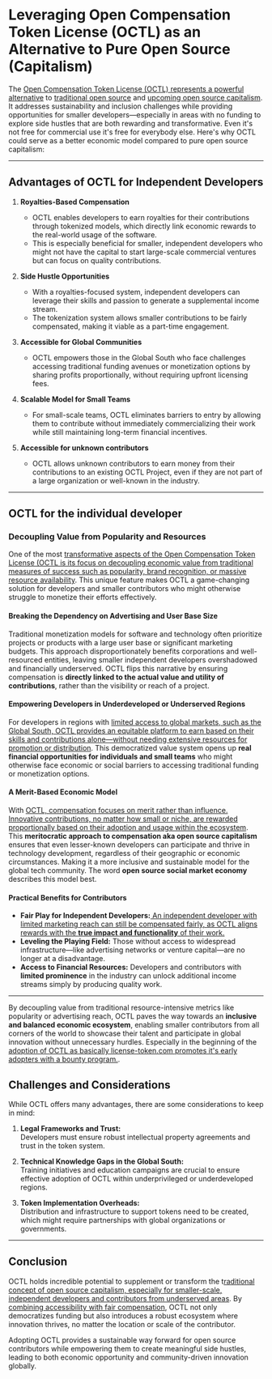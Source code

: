 # Leveraging Open Compensation Token License (OCTL) as an Alternative to Pure Open Source (Capitalism)

The [Open Compensation Token License (OCTL) represents a powerful alternative](https://github.com/open-compensation-token-license/octl/tree/main) to [traditional open source](https://de.wikipedia.org/wiki/Open_Source) and [upcoming open source capitalism](https://www.license-token.com/wiki/open-source-capitalism.html). It addresses sustainability and inclusion challenges while providing opportunities for smaller developers—especially in areas with no funding to explore side hustles that are both rewarding and transformative. Even it's not free for commercial use it's free for everybody else. Here's why OCTL could serve as a better economic model compared to pure open source capitalism:

---

## **Advantages of OCTL for Independent Developers**

1. **Royalties-Based Compensation**
   - OCTL enables developers to earn royalties for their contributions through tokenized models, which directly link economic rewards to the real-world usage of the software.
   - This is especially beneficial for smaller, independent developers who might not have the capital to start large-scale commercial ventures but can focus on quality contributions.

2. **Side Hustle Opportunities**
   - With a royalties-focused system, independent developers can leverage their skills and passion to generate a supplemental income stream.
   - The tokenization system allows smaller contributions to be fairly compensated, making it viable as a part-time engagement.

3. **Accessible for Global Communities**
   - OCTL empowers those in the Global South who face challenges accessing traditional funding avenues or monetization options by sharing profits proportionally, without requiring upfront licensing fees.

4. **Scalable Model for Small Teams**
   - For small-scale teams, OCTL eliminates barriers to entry by allowing them to contribute without immediately commercializing their work while still maintaining long-term financial incentives.

5. **Accessible for unknown contributors**
   - OCTL allows unknown contributors to earn money from their contributions to an existing OCTL Project, even if they are not part of a large organization or well-known in the industry.

---

## **OCTL for the individual developer**

### **Decoupling Value from Popularity and Resources**

One of the most [transformative aspects of the Open Compensation Token License (OCTL is its focus on decoupling economic value from traditional measures of success such as popularity, brand recognition, or massive resource availability](https://www.license-token.com). This unique feature makes OCTL a game-changing solution for developers and smaller contributors who might otherwise struggle to monetize their efforts effectively.

#### **Breaking the Dependency on Advertising and User Base Size**
Traditional monetization models for software and technology often prioritize projects or products with a large user base or significant marketing budgets. This approach disproportionately benefits corporations and well-resourced entities, leaving smaller independent developers overshadowed and financially underserved. OCTL flips this narrative by ensuring compensation is **directly linked to the actual value and utility of contributions**, rather than the visibility or reach of a project.

#### **Empowering Developers in Underdeveloped or Underserved Regions**
For developers in regions with [limited access to global markets, such as the Global South, OCTL provides an equitable platform to earn based on their skills and contributions alone—without needing extensive resources for promotion or distribution](https://www.license-token.com/wiki/open-source-capitalism-opportunities-and-challenges-global-south.html). This democratized value system opens up **real financial opportunities for individuals and small teams** who might otherwise face economic or social barriers to accessing traditional funding or monetization options.

#### **A Merit-Based Economic Model**
With [OCTL, compensation focuses on merit rather than influence. Innovative contributions, no matter how small or niche, are rewarded proportionally based on their adoption and usage within the ecosystem](https://github.com/open-compensation-token-license/octl/blob/main/octl-whitepaper.md). This **meritocratic approach to compensation aka open source capitalism**  ensures that even lesser-known developers can participate and thrive in technology development, regardless of their geographic or economic circumstances. Making it a more inclusive and sustainable model for the global tech community. The word **open source social market economy** describes this model best.

#### **Practical Benefits for Contributors**
- **Fair Play for Independent Developers:**[ An independent developer with limited marketing reach can still be compensated fairly, as OCTL aligns rewards with the **true impact and functionality** of their work.](https://github.com/open-compensation-token-license/octl/tree/main)
- **Leveling the Playing Field:** Those without access to widespread infrastructure—like advertising networks or venture capital—are no longer at a disadvantage.
- **Access to Financial Resources:** Developers and contributors with **limited prominence** in the industry can unlock additional income streams simply by producing quality work.

---

By decoupling value from traditional resource-intensive metrics like popularity or advertising reach, OCTL paves the way towards an **inclusive and balanced economic ecosystem**, enabling smaller contributors from all corners of the world to showcase their talent and participate in global innovation without unnecessary hurdles. Especially in the beginning of the [adoption of OCTL as basically license-token.com promotes it's early adopters with a bounty program.](https://www.license-token.com).


## **Challenges and Considerations**

While OCTL offers many advantages, there are some considerations to keep in mind:
1. **Legal Frameworks and Trust:**  
   Developers must ensure robust intellectual property agreements and trust in the token system.
   
2. **Technical Knowledge Gaps in the Global South:**  
   Training initiatives and education campaigns are crucial to ensure effective adoption of OCTL within underprivileged or underdeveloped regions.

3. **Token Implementation Overheads:**  
   Distribution and infrastructure to support tokens need to be created, which might require partnerships with global organizations or governments.

---

## **Conclusion**

OCTL holds incredible potential to supplement or transform the t[raditional concept of open source capitalism, especially for smaller-scale, independent developers and contributors from underserved areas](innovative-funding-for-open-source-projects.md). By [combining accessibility with fair compensation](https://github.com/open-compensation-token-license/octl/blob/main/octl-whitepaper.md), OCTL not only democratizes funding but also introduces a robust ecosystem where innovation thrives, no matter the location or scale of the contributor.

Adopting OCTL provides a sustainable way forward for open source contributors while empowering them to create meaningful side hustles, leading to both economic opportunity and community-driven innovation globally.
